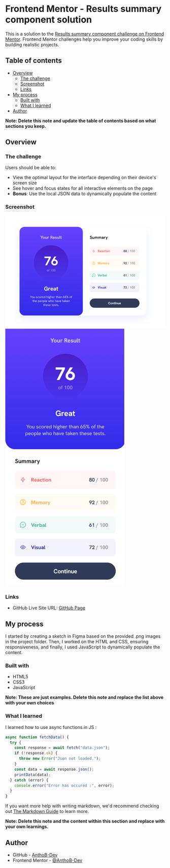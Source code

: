 # Frontend Mentor - Results summary component solution

This is a solution to the [Results summary component challenge on Frontend Mentor](https://www.frontendmentor.io/challenges/results-summary-component-CE_K6s0maV). Frontend Mentor challenges help you improve your coding skills by building realistic projects. 

## Table of contents

- [Overview](#overview)
  - [The challenge](#the-challenge)
  - [Screenshot](#screenshot)
  - [Links](#links)
- [My process](#my-process)
  - [Built with](#built-with)
  - [What I learned](#what-i-learned)
- [Author](#author)

**Note: Delete this note and update the table of contents based on what sections you keep.**

## Overview

### The challenge

Users should be able to:

- View the optimal layout for the interface depending on their device's screen size
- See hover and focus states for all interactive elements on the page
- **Bonus**: Use the local JSON data to dynamically populate the content

### Screenshot

![](./design/Screenshot.png)
![](./design/Screenshot-mobile.png)

### Links

- GitHub Live Site URL: [GitHub Page](https://anthob-dev.github.io/FrontendMentor-endScorePage/)

## My process

I started by creating a sketch in Figma based on the provided .png images in the project folder. Then, I worked on the HTML and CSS, ensuring responsiveness, and finally, I used JavaScript to dynamically populate the content.

### Built with

- HTML5
- CSS3
- JavaScript

**Note: These are just examples. Delete this note and replace the list above with your own choices**

### What I learned

I learned how to use async functions in JS :

```js
async function fetchData() {
  try {
    const response = await fetch("data.json");
    if (!response.ok) {
      throw new Error("Json not loaded.");
    }
    const data = await response.json();
    printData(data);
  } catch (error) {
    console.error("Error has occured :", error);
  }
}
```

If you want more help with writing markdown, we'd recommend checking out [The Markdown Guide](https://www.markdownguide.org/) to learn more.

**Note: Delete this note and the content within this section and replace with your own learnings.**

## Author

- GitHub - [AnthoB-Dev](https://github.com/AnthoB-Dev/)
- Frontend Mentor - [@AnthoB-Dev](https://www.frontendmentor.io/profile/AnthoB-Dev)